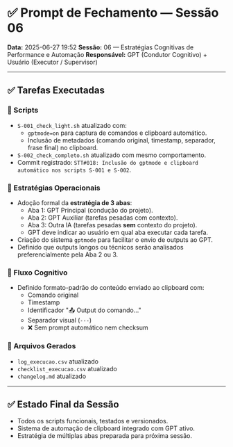 # ✅ Prompt de Fechamento — Sessão 06
**Data:** 2025-06-27 19:52
**Sessão:** 06 — Estratégias Cognitivas de Performance e Automação
**Responsável:** GPT (Condutor Cognitivo) + Usuário (Executor / Supervisor)

---

## ✅ Tarefas Executadas

### 🔹 Scripts
- `S-001_check_light.sh` atualizado com:
  - `gptmode=on` para captura de comandos e clipboard automático.
  - Inclusão de metadados (comando original, timestamp, separador, frase final) no clipboard.
- `S-002_check_completo.sh` atualizado com mesmo comportamento.
- Commit registrado: `STT#018: Inclusão do gptmode e clipboard automático nos scripts S-001 e S-002`.

### 🔹 Estratégias Operacionais
- Adoção formal da **estratégia de 3 abas**:
  - Aba 1: GPT Principal (condução do projeto).
  - Aba 2: GPT Auxiliar (tarefas pesadas com contexto).
  - Aba 3: Outra IA (tarefas pesadas **sem** contexto do projeto).
  - GPT deve indicar ao usuário em qual aba executar cada tarefa.
- Criação do sistema `gptmode` para facilitar o envio de outputs ao GPT.
- Definido que outputs longos ou técnicos serão analisados preferencialmente pela Aba 2 ou 3.

### 🔹 Fluxo Cognitivo
- Definido formato-padrão do conteúdo enviado ao clipboard com:
  - Comando original
  - Timestamp
  - Identificador "📤 Output do comando..."
  - Separador visual (`---`)
  - ❌ Sem prompt automático nem checksum

### 🔹 Arquivos Gerados
- `log_execucao.csv` atualizado
- `checklist_execucao.csv` atualizado
- `changelog.md` atualizado

---

## ✅ Estado Final da Sessão
- Todos os scripts funcionais, testados e versionados.
- Sistema de automação de clipboard integrado com GPT ativo.
- Estratégia de múltiplas abas preparada para próxima sessão.
